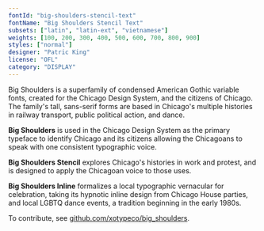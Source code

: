 ```yaml
---
fontId: "big-shoulders-stencil-text"
fontName: "Big Shoulders Stencil Text"
subsets: ["latin", "latin-ext", "vietnamese"]
weights: [100, 200, 300, 400, 500, 600, 700, 800, 900]
styles: ["normal"]
designer: "Patric King"
license: "OFL"
category: "DISPLAY"
---
```


<p>Big Shoulders is a superfamily of condensed American Gothic variable fonts, created for the Chicago Design System, and the citizens of Chicago. The family&apos;s tall, sans-serif forms are based in Chicago&apos;s multiple histories in railway transport, public political action, and dance.</p>

<p><b>Big Shoulders</b> is used in the Chicago Design System as the primary typeface to identify Chicago and its citizens allowing the Chicagoans to speak with one consistent typographic voice.</p>

<p><b>Big Shoulders Stencil</b> explores Chicago&apos;s histories in work and protest, and is designed to apply the Chicagoan voice to those uses.</p>

<p><b>Big Shoulders Inline</b> formalizes a local typographic vernacular for celebration, taking its hypnotic inline design from Chicago House parties, and local LGBTQ dance events, a tradition beginning in the early 1980s.</p>

<p>To contribute, see <a href="https://github.com/xotypeco/big_shoulders">github.com/xotypeco/big_shoulders</a>.</p>
